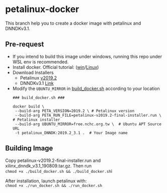 # petalinux-docker

This branch help you to create a docker image with petalinux and DNNDKv3.1.

## Pre-request
- If you intend to build this image under windows, running this repo under WSL env is recommended.
- Install docker. Official tutorial: ([win](https://docs.docker.com/desktop/windows/install/)/[Linux](https://docs.docker.com/desktop/linux/install/))
- Download Installers
  - Petalinux [v2019.2](https://www.xilinx.com/member/forms/download/xef.html?filename=petalinux-v2019.2-final-installer.run) 
  - DNNDKv3.1 [Link](https://www.xilinx.com/member/forms/download/xef.html?filename=xilinx_dnndk_v3.1_190809.tar.gz)
- Modify the ```UBUNTU_MIRROR``` in [build_docker.sh](./build_docker.sh) according to your location
   ```
  ### build_docker.sh ###
  
  docker build \
    --build-arg PETA_VERSION=2019.2 \ # Petalinux version
    --build-arg PETA_RUN_FILE=petalinux-v2019.2-final-installer.run \ # Petalinux installer
    --build-arg UBUNTU_MIRROR=free.nchc.org.tw \  # Ubuntu APT Source URL 
    -t petalinux_DNNDK:2019.2_3.1 .  # Your Image name

   ```
## Building Image
Copy petalinux-v2019.2-final-installer.run and xilinx_dnndk_v3.1_190809.tar.gz. Then run  
`chmod +x ./build_docker.sh && ./build_docker.sh`i
<!--or 
`docker build --build-arg PETA_VERSION=2019.2 --build-arg PETA_RUN_FILE=petalinux-v2019.2-final-installer.run --build-arg UBUNTU_MIRROR=free.nchc.org.tw -t petalinux_DNNDK:2019.2_3.1 .`-->


After installation, launch petalinux with:  
`chmod +x ./run_docker.sh && ./run_docker.sh`
<!--or
`docker run -ti -e DISPLAY=$DISPLAY -p 8888:8888 -p 5000:5000 -v /tmp/.X11-unix:/tmp/.X11-unix -v $HOME/.Xauthority:/home/xilinx/.Xauthority -v $HOME/Projects:/home/xilinx/project --name petalinux_DNNDK petalinux_DNNDK:2019.2_3.1 jupyter-lab`-->
